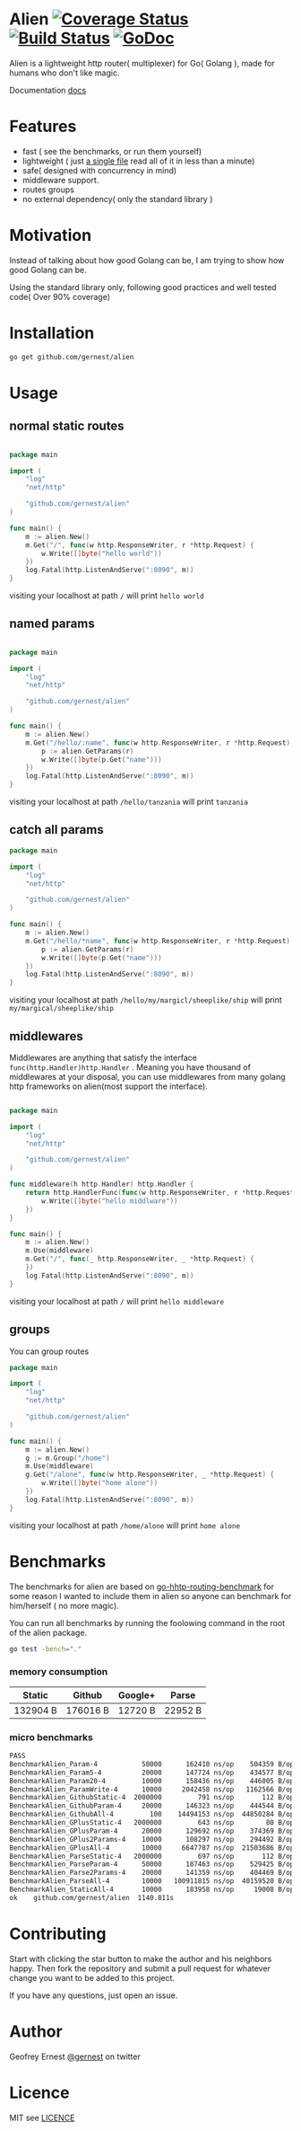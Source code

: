 # Alien [![Coverage Status](https://coveralls.io/repos/github/gernest/alien/badge.svg?branch=master)](https://coveralls.io/github/gernest/alien?branch=master) [![Build Status](https://travis-ci.org/gernest/alien.svg?branch=master)](https://travis-ci.org/gernest/alien) [![GoDoc](https://godoc.org/github.com/gernest/alien?status.svg)](https://godoc.org/github.com/gernest/alien)

Alien is a lightweight http router( multiplexer) for Go( Golang ), made for
humans who don't like magic.

Documentation [docs](https://godoc.org/github.com/gernest/alien)

# Features

* fast ( see the benchmarks, or run them yourself)
* lightweight ( just [a single file](alien.go) read all of it in less than a minute)
* safe( designed with concurrency in mind)
* middleware support.
* routes groups
* no external dependency( only the standard library )


# Motivation
Instead of talking about how good Golang can be, I am trying to show how good Golang
can be.

Using the standard library only, following good practices and well tested code(
Over 90% coverage)

# Installation

```bash
go get github.com/gernest/alien
```

# Usage

## normal static routes

```go

package main

import (
	"log"
	"net/http"

	"github.com/gernest/alien"
)

func main() {
	m := alien.New()
	m.Get("/", func(w http.ResponseWriter, r *http.Request) {
		w.Write([]byte("hello world"))
	})
	log.Fatal(http.ListenAndServe(":8090", m))
}
```

visiting your localhost at path `/` will print `hello world`

## named params

```go

package main

import (
	"log"
	"net/http"

	"github.com/gernest/alien"
)

func main() {
	m := alien.New()
	m.Get("/hello/:name", func(w http.ResponseWriter, r *http.Request) {
		p := alien.GetParams(r)
		w.Write([]byte(p.Get("name")))
	})
	log.Fatal(http.ListenAndServe(":8090", m))
}
```

visiting your localhost at path `/hello/tanzania` will print `tanzania`

## catch all params
```go
package main

import (
	"log"
	"net/http"

	"github.com/gernest/alien"
)

func main() {
	m := alien.New()
	m.Get("/hello/*name", func(w http.ResponseWriter, r *http.Request) {
		p := alien.GetParams(r)
		w.Write([]byte(p.Get("name")))
	})
	log.Fatal(http.ListenAndServe(":8090", m))
}
```

visiting your localhost at path `/hello/my/margicl/sheeplike/ship` will print 
`my/margical/sheeplike/ship`

## middlewares
Middlewares are anything that satisfy the interface
`func(http.Handler)http.Handler` . Meaning you have thousand of middlewares at
your disposal, you can use middlewares from many golang http frameworks on
alien(most support the interface).


```go

package main

import (
	"log"
	"net/http"

	"github.com/gernest/alien"
)

func middleware(h http.Handler) http.Handler {
	return http.HandlerFunc(func(w http.ResponseWriter, r *http.Request) {
		w.Write([]byte("hello middlware"))
	})
}

func main() {
	m := alien.New()
	m.Use(middleware)
	m.Get("/", func(_ http.ResponseWriter, _ *http.Request) {
	})
	log.Fatal(http.ListenAndServe(":8090", m))
}
```

visiting your localhost at path `/` will print `hello middleware`

## groups

You can group routes

```go
package main

import (
	"log"
	"net/http"

	"github.com/gernest/alien"
)

func main() {
	m := alien.New()
	g := m.Group("/home")
	m.Use(middleware)
	g.Get("/alone", func(w http.ResponseWriter, _ *http.Request) {
		w.Write([]byte("home alone"))
	})
	log.Fatal(http.ListenAndServe(":8090", m))
}
```

visiting your localhost at path `/home/alone` will print `home alone`

# Benchmarks
The benchmarks for alien are based on [go-hhtp-routing-benchmark](https://github.com/julienschmidt/go-http-routing-benchmark) for some reason I wanted to include
them in alien so anyone can benchmark for him/herself ( no more magic).

You can run all benchmarks by running the foolowing command in the root of the
alien package.

```bash
go test -bench="."
```

### memory consumption

Static  | Github  | Google+  | Parse  
-------|----------|----------|-------
132904 B |176016 B  |12720 B   |22952 B

### micro benchmarks

```bash
PASS
BenchmarkAlien_Param-4           50000      162410 ns/op    504359 B/op        9 allocs/op
BenchmarkAlien_Param5-4          20000      147724 ns/op    434577 B/op       12 allocs/op
BenchmarkAlien_Param20-4         10000      158436 ns/op    446005 B/op       28 allocs/op
BenchmarkAlien_ParamWrite-4      10000     2042458 ns/op   1162566 B/op     5033 allocs/op
BenchmarkAlien_GithubStatic-4  2000000         791 ns/op       112 B/op        3 allocs/op
BenchmarkAlien_GithubParam-4     20000      146323 ns/op    444544 B/op       10 allocs/op
BenchmarkAlien_GithubAll-4         100    14494153 ns/op  44850284 B/op     1891 allocs/op
BenchmarkAlien_GPlusStatic-4   2000000         643 ns/op        80 B/op        3 allocs/op
BenchmarkAlien_GPlusParam-4      20000      129692 ns/op    374369 B/op        9 allocs/op
BenchmarkAlien_GPlus2Params-4    10000      108297 ns/op    294492 B/op       10 allocs/op
BenchmarkAlien_GPlusAll-4        10000     6647787 ns/op  21503686 B/op      145 allocs/op
BenchmarkAlien_ParseStatic-4   2000000         697 ns/op       112 B/op        3 allocs/op
BenchmarkAlien_ParseParam-4      50000      187463 ns/op    529425 B/op       10 allocs/op
BenchmarkAlien_Parse2Params-4    20000      141359 ns/op    404469 B/op       10 allocs/op
BenchmarkAlien_ParseAll-4        10000   100911815 ns/op  40159520 B/op      230 allocs/op
BenchmarkAlien_StaticAll-4       10000      183958 ns/op     19008 B/op      471 allocs/op
ok    github.com/gernest/alien  1140.811s

```

# Contributing
Start with clicking the star button to make the author and his neighbors happy. Then fork the repository and submit a pull request for whatever change you want to be added to this project.

If you have any questions, just open an issue.

# Author
Geofrey Ernest  [@gernest](https://twitter.com/gernesti) on twitter

# Licence
MIT see [LICENCE](LICENCE)
